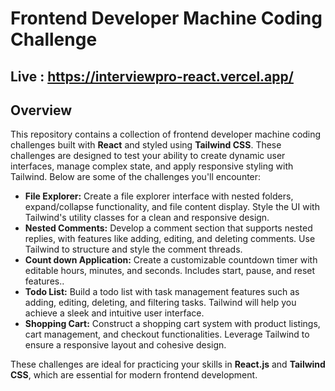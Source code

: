 # Frontend Developer Machine Coding Challenge

## Live : https://interviewpro-react.vercel.app/
## Overview

This repository contains a collection of frontend developer machine coding challenges built with **React** and styled using **Tailwind CSS**. These challenges are designed to test your ability to create dynamic user interfaces, manage complex state, and apply responsive styling with Tailwind. Below are some of the challenges you'll encounter:

- **File Explorer:** Create a file explorer interface with nested folders, expand/collapse functionality, and file content display. Style the UI with Tailwind's utility classes for a clean and responsive design.
- **Nested Comments:** Develop a comment section that supports nested replies, with features like adding, editing, and deleting comments. Use Tailwind to structure and style the comment threads.
- **Count down Application:** Create a customizable countdown timer with editable hours, minutes, and seconds. Includes start, pause, and reset features..
- **Todo List:** Build a todo list with task management features such as adding, editing, deleting, and filtering tasks. Tailwind will help you achieve a sleek and intuitive user interface.
- **Shopping Cart:** Construct a shopping cart system with product listings, cart management, and checkout functionalities. Leverage Tailwind to ensure a responsive layout and cohesive design.

These challenges are ideal for practicing your skills in **React.js** and **Tailwind CSS**, which are essential for modern frontend development.



